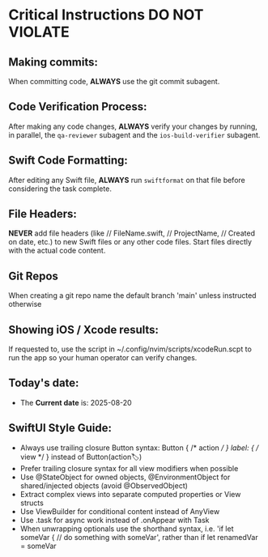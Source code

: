 # Critical Instructions **DO NOT VIOLATE**
## Making commits:
When committing code, **ALWAYS** use the git commit subagent.

## Code Verification Process:
After making any code changes, **ALWAYS** verify your changes by running, in parallel, the `qa-reviewer` subagent and the `ios-build-verifier` subagent.

## Swift Code Formatting:
After editing any Swift file, **ALWAYS** run `swiftformat` on that file before considering the task complete.

## File Headers:
**NEVER** add file headers (like //  FileName.swift, //  ProjectName, //  Created on date, etc.) to new Swift files or any other code files. Start files directly with the actual code content.

## Git Repos
When creating a git repo name the default branch 'main' unless instructed otherwise

## Showing iOS / Xcode results:
If requested to, use the script in ~/.config/nvim/scripts/xcodeRun.scpt to run the app so your human operator can verify changes.

## Today's date:
- The **Current date** is: 2025-08-20


## SwiftUI Style Guide:
- Always use trailing closure Button syntax: Button { /* action */ } label: { /* view */ } instead of Button(action:label:)
- Prefer trailing closure syntax for all view modifiers when possible
- Use @StateObject for owned objects, @EnvironmentObject for shared/injected objects (avoid @ObservedObject)
- Extract complex views into separate computed properties or View structs
- Use ViewBuilder for conditional content instead of AnyView
- Use .task for async work instead of .onAppear with Task
- When unwrapping optionals use the shorthand syntax, i.e. 'if let someVar { // do something with someVar', rather than if let renamedVar = someVar
